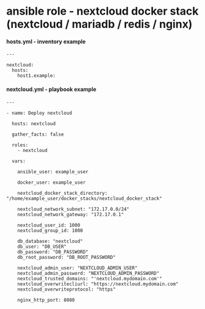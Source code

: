 # ansible role - nextcloud docker stack (nextcloud / mariadb / redis / nginx)


#### hosts.yml - inventory example
```
---

nextcloud:
  hosts:
    host1.example:

```

#### nextcloud.yml - playbook example
```
---

- name: Deploy nextcloud

  hosts: nextcloud

  gather_facts: false

  roles:
    - nextcloud

  vars:

    ansible_user: example_user

    docker_user: example_user

    nextcloud_docker_stack_directory: "/home/example_user/docker_stacks/nextcloud_docker_stack"

    nextcloud_network_subnet: "172.17.0.0/24"
    nextcloud_network_gateway: "172.17.0.1"

    nextcloud_user_id: 1000
    nextcloud_group_id: 1000

    db_database: "nextcloud"
    db_user: "DB_USER"
    db_password: "DB_PASSWORD"
    db_root_password: "DB_ROOT_PASSWORD"

    nextcloud_admin_user: "NEXTCLOUD_ADMIN_USER"
    nextcloud_admin_password: "NEXTCLOUD_ADMIN_PASSWORD"
    nextcloud_trusted_domains: "'nextcloud.mydomain.com'"
    nextcloud_overwritecliurl: "https://nextcloud.mydomain.com"
    nextcloud_overwriteprotocol: "https"

    nginx_http_port: 8080
```